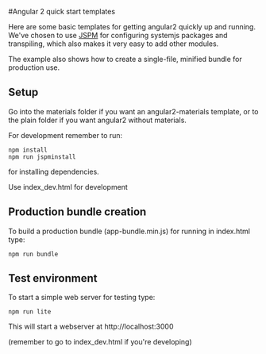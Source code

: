 #Angular 2 quick start templates

Here are some basic templates for getting angular2 quickly up and running.
We've chosen to use [JSPM](http://jspm.io/) for configuring systemjs packages and transpiling,
which also makes it very easy to add other modules.

The example also shows how to create a single-file, minified bundle for production use.

## Setup

Go into the materials folder if you want an angular2-materials template,
or to the plain folder if you want angular2 without materials.

For development remember to run:

```
npm install
npm run jspminstall
```

for installing dependencies.

Use index_dev.html for development

## Production bundle creation

To build a production bundle (app-bundle.min.js) for running in index.html type:

```
npm run bundle
```

## Test environment

To start a simple web server for testing type:

```
npm run lite
```

This will start a webserver at http://localhost:3000

(remember to go to index_dev.html if you're developing)

